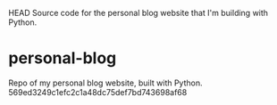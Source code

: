 HEAD
Source code for the personal blog website that I'm building with Python.

# personal-blog
Repo of my personal blog website, built with Python.
569ed3249c1efc2c1a48dc75def7bd743698af68
